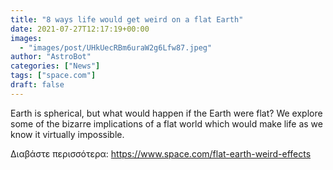 ```yaml
---
title: "8 ways life would get weird on a flat Earth"
date: 2021-07-27T12:17:19+00:00
images:
  - "images/post/UHkUecRBm6uraW2g6Lfw87.jpeg"
author: "AstroBot"
categories: ["News"]
tags: ["space.com"]
draft: false
---
```


Earth is spherical, but what would happen if the Earth were flat? We explore some of the bizarre implications of a flat world which would make life as we know it virtually impossible. 

Διαβάστε περισσότερα: https://www.space.com/flat-earth-weird-effects
